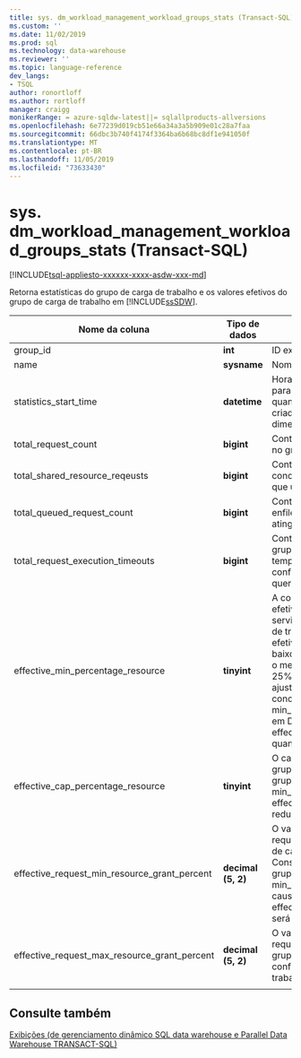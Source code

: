 ```yaml
---
title: sys. dm_workload_management_workload_groups_stats (Transact-SQL) | Microsoft Docs
ms.custom: ''
ms.date: 11/02/2019
ms.prod: sql
ms.technology: data-warehouse
ms.reviewer: ''
ms.topic: language-reference
dev_langs:
- TSQL
author: ronortloff
ms.author: rortloff
manager: craigg
monikerRange: = azure-sqldw-latest||= sqlallproducts-allversions
ms.openlocfilehash: 6e77239d019cb51e66a34a3a5b909e01c28a7faa
ms.sourcegitcommit: 66dbc3b740f4174f3364ba6b68bc8df1e941050f
ms.translationtype: MT
ms.contentlocale: pt-BR
ms.lasthandoff: 11/05/2019
ms.locfileid: "73633430"
---
```

# <a name="sysdm_workload_management_workload_groups_stats-transact-sql"></a>sys. dm_workload_management_workload_groups_stats (Transact-SQL)
[!INCLUDE[tsql-appliesto-xxxxxx-xxxx-asdw-xxx-md](../../includes/tsql-appliesto-xxxxxx-xxxx-asdw-xxx-md.md)]

Retorna estatísticas do grupo de carga de trabalho e os valores efetivos do grupo de carga de trabalho em [!INCLUDE[ssSDW](../../includes/sssdw-md.md)].  
  
|Nome da coluna|Tipo de dados|Descrição|Intervalo|  
|-----------------|---------------|-----------------|-----------|  
|group_id|**int**|ID exclusivo do grupo de carga de trabalho.||
|name|**sysname**|Nome do grupo de carga de trabalho.||
|statistics_start_time|**datetime**|Hora em que a coleta de estatísticas começou para o grupo de carga de trabalho.  O valor é quando o grupo de cargas de trabalho foi criado ou quando a instância é pausada ou dimensionada.||
|total_request_count|**bigint**|Conta cumulativa de solicitações concluídas no grupo de carga de trabalho.||
|total_shared_resource_reqeusts|**bigint**|Contagem cumulativa de solicitações concluídas no grupo de cargas de trabalho que usavam recursos do pool compartilhado.||
|total_queued_request_count|**bigint**|Contagem cumulativa de solicitações enfileiradas após o limite de max_concurrency atingido.||
|total_request_execution_timeouts|**bigint**|Contagem cumulativa de solicitações no grupo de cargas de trabalho que atingiram o tempo limite antes da conclusão com base na configuração de query_execution_timeout_sec.||
|effective_min_percentage_resource|**tinyint**|A configuração min_percentage_resource efetiva permitida Considerando o nível de serviço e as configurações do grupo de carga de trabalho. Os min_percentage_resource efetivos podem ser ajustados em níveis mais baixos de serviço.  Por exemplo, em DW100c, o menor min_percentage_resource permitido é 25%.  O min_percentage_resource será ajustado para 0% se o valor não puder ser concedido no nível de serviço.  Por exemplo, min_percentage_resource definido como 10% em DW6000c, teria um effective_min_percentage_resource de 0% quando reduzido para DW100c.||
|effective_cap_percentage_resource|**tinyint**|O cap_percentage_resource efetivo para o grupo de carga de trabalho.  Se houver outros grupos de cargas de trabalho com min_percentage_resource > 0, a effective_cap_percentage_resource será reduzida proporcionalmente.||
|effective_request_min_resource_grant_percent|**decimal (5, 2)**|O valor de tempo de execução efetivo para request_min_resource_grant_percent do grupo de carga de trabalho. O valor efetivo Considerando o nível de serviço e como o grupo de carga de trabalho é configurado.  Se min_percentage_resource for ajustado por causa do nível de serviço, effective_request_min_resource_grant_percent será ajustado de acordo.||
|effective_request_max_resource_grant_percent|**decimal (5, 2)**|O valor de tempo de execução efetivo para request_max_resource_grant_percent do grupo de carga de trabalho Considerando a configuração de todos os grupos de carga de trabalho.||
|||||

## <a name="see-also"></a>Consulte também

 [Exibições &#40;de gerenciamento dinâmico SQL data warehouse e Parallel Data Warehouse TRANSACT-SQL&#41;](../../relational-databases/system-dynamic-management-views/sql-and-parallel-data-warehouse-dynamic-management-views.md)  
